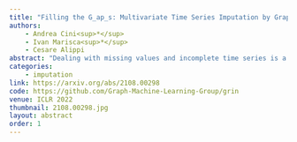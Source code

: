 ```yaml
---
title: "Filling the G_ap_s: Multivariate Time Series Imputation by Graph Neural Networks"
authors:
    - Andrea Cini<sup>*</sup>
    - Ivan Marisca<sup>*</sup>
    - Cesare Alippi
abstract: "Dealing with missing values and incomplete time series is a labor-intensive, tedious, inevitable task when handling data coming from real-world applications. Effective spatio-temporal representations would allow imputation methods to reconstruct missing temporal data by exploiting information coming from sensors at different locations. However, standard methods fall short in capturing the nonlinear time and space dependencies existing within networks of interconnected sensors and do not take full advantage of the available - and often strong - relational information. Notably, most state-of-the-art imputation methods based on deep learning do not explicitly model relational aspects and, in any case, do not exploit processing frameworks able to adequately represent structured spatio-temporal data. Conversely, graph neural networks have recently surged in popularity as both expressive and scalable tools for processing sequential data with relational inductive biases. In this work, we present the first assessment of graph neural networks in the context of multivariate time series imputation. In particular, we introduce a novel graph neural network architecture, named GRIN, which aims at reconstructing missing data in the different channels of a multivariate time series by learning spatio-temporal representations through message passing. Empirical results show that our model outperforms state-of-the-art methods in the imputation task on relevant real-world benchmarks with mean absolute error improvements often higher than 20%."
categories:
    - imputation
link: https://arxiv.org/abs/2108.00298
code: https://github.com/Graph-Machine-Learning-Group/grin
venue: ICLR 2022
thumbnail: 2108.00298.jpg
layout: abstract
order: 1
---
```

